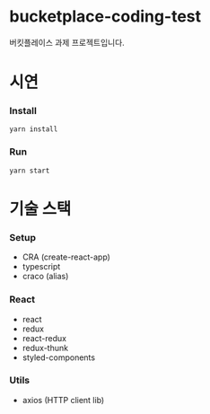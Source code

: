 # bucketplace-coding-test

버킷플레이스 과제 프로젝트입니다.

# 시연

### Install

```
yarn install
```

### Run

```
yarn start
```

# 기술 스택

### Setup

-   CRA (create-react-app)
-   typescript
-   craco (alias)

### React

-   react
-   redux
-   react-redux
-   redux-thunk
-   styled-components

### Utils

-   axios (HTTP client lib)
